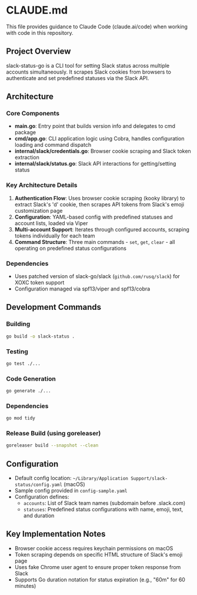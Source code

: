 # CLAUDE.md

This file provides guidance to Claude Code (claude.ai/code) when working with code in this repository.

## Project Overview

slack-status-go is a CLI tool for setting Slack status across multiple accounts simultaneously. It scrapes Slack cookies from browsers to authenticate and set predefined statuses via the Slack API.

## Architecture

### Core Components

- **main.go**: Entry point that builds version info and delegates to cmd package
- **cmd/app.go**: CLI application logic using Cobra, handles configuration loading and command dispatch
- **internal/slack/credentials.go**: Browser cookie scraping and Slack token extraction
- **internal/slack/status.go**: Slack API interactions for getting/setting status

### Key Architecture Details

1. **Authentication Flow**: Uses browser cookie scraping (kooky library) to extract Slack's 'd' cookie, then scrapes API tokens from Slack's emoji customization page
2. **Configuration**: YAML-based config with predefined statuses and account lists, loaded via Viper
3. **Multi-account Support**: Iterates through configured accounts, scraping tokens individually for each team
4. **Command Structure**: Three main commands - `set`, `get`, `clear` - all operating on predefined status configurations

### Dependencies

- Uses patched version of slack-go/slack (`github.com/rusq/slack`) for XOXC token support
- Configuration managed via spf13/viper and spf13/cobra

## Development Commands

### Building
```bash
go build -o slack-status .
```

### Testing
```bash
go test ./...
```

### Code Generation
```bash
go generate ./...
```

### Dependencies
```bash
go mod tidy
```

### Release Build (using goreleaser)
```bash
goreleaser build --snapshot --clean
```

## Configuration

- Default config location: `~/Library/Application Support/slack-status/config.yaml` (macOS)
- Sample config provided in `config-sample.yaml`
- Configuration defines:
  - `accounts`: List of Slack team names (subdomain before .slack.com)
  - `statuses`: Predefined status configurations with name, emoji, text, and duration

## Key Implementation Notes

- Browser cookie access requires keychain permissions on macOS
- Token scraping depends on specific HTML structure of Slack's emoji page
- Uses fake Chrome user agent to ensure proper token response from Slack
- Supports Go duration notation for status expiration (e.g., "60m" for 60 minutes)